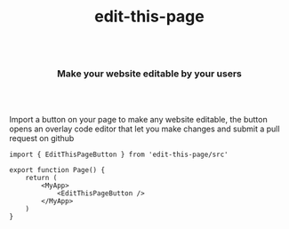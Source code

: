 <div align='center'>
    <br/>
    <br/>
    <!-- <img src='https://dokz.site/logo_full.svg' width='300px'> -->
    <h1>edit-this-page</h1>
    <br/>
    <br/>
    <h3>Make your website editable by your users
    </h3>
    <br/>
    <br/>
</div>

Import a button on your page to make any website editable, the button opens an overlay code editor that let you make changes and submit a pull request on github

```tsx
import { EditThisPageButton } from 'edit-this-page/src'

export function Page() {
    return (
        <MyApp>
            <EditThisPageButton />
        </MyApp>
    )
}
```
